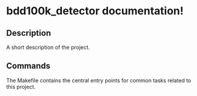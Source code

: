 # bdd100k_detector documentation!

## Description

A short description of the project.

## Commands

The Makefile contains the central entry points for common tasks related to this project.

